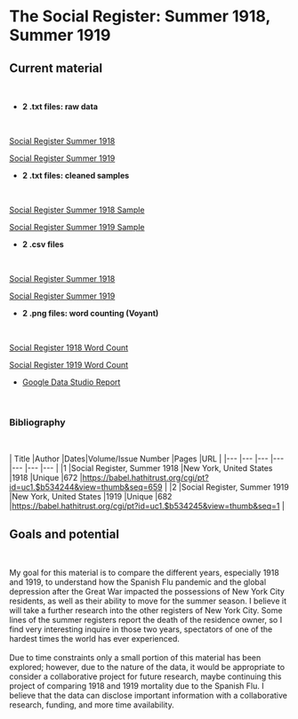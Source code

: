 # The Social Register: Summer 1918, Summer 1919

## Current material 
<br>

- **2 .txt files: raw data**
<br>

[Social Register Summer 1918](https://github.com/AlessandraMazzocchi/alemazzocchi-website/blob/main/comp_methods/the_social_register/social_register_1918/social_register_1918.txt)
<br>

[Social Register Summer 1919](https://github.com/AlessandraMazzocchi/alemazzocchi-website/blob/main/comp_methods/the_social_register/social_register_1919/social_register_1919.txt)
<br>

- **2 .txt files: cleaned samples**
<br>

[Social Register Summer 1918 Sample](https://github.com/AlessandraMazzocchi/alemazzocchi-website/blob/main/comp_methods/the_social_register/social_register_1918/social_register_1918_sample.txt)
<br>

[Social Register Summer 1919 Sample](https://github.com/AlessandraMazzocchi/alemazzocchi-website/blob/main/comp_methods/the_social_register/social_register_1919/social_register_1919_sample.txt)
- **2 .csv files**
<br>

[Social Register Summer 1918](https://github.com/AlessandraMazzocchi/alemazzocchi-website/blob/main/comp_methods/the_social_register/social_register_1918/social_register_sample_topmod_1918.png)
<br>

[Social Register Summer 1919](https://github.com/AlessandraMazzocchi/alemazzocchi-website/blob/main/comp_methods/the_social_register/social_register_1919/social_register_topmod_1919.png)
- **2 .png files: word counting (Voyant)**
<br>

[Social Register 1918 Word Count](https://github.com/AlessandraMazzocchi/alemazzocchi-website/blob/main/comp_methods/the_social_register/social_register_1918/social_register_sample_topmod_1918.png)
<br>

[Social Register 1919 Word Count](https://github.com/AlessandraMazzocchi/alemazzocchi-website/blob/main/comp_methods/the_social_register/social_register_1919/social_register_topmod_1919.png)

- [Google Data Studio Report](https://datastudio.google.com/reporting/a9322446-e234-40d3-b702-8c36c47dc023)
<br>


### Bibliography
<br>

| Title                            |Author                  |Dates|Volume/Issue Number |Pages |URL                                                                    |
|--- |---                          |---                     |---  |---                 |---   |---                                                                    |
|1   |Social Register, Summer 1918 |New York, United States |1918 |Unique              |672   |https://babel.hathitrust.org/cgi/pt?id=uc1.$b534244&view=thumb&seq=659 |
|2   |Social Register, Summer 1919 |New York, United States |1919 |Unique              |682   |https://babel.hathitrust.org/cgi/pt?id=uc1.$b534245&view=thumb&seq=1   |
<br>

## Goals and potential
<br>

My goal for this material is to compare the different years, especially 1918 and 1919, to understand how the Spanish Flu pandemic and the global depression after the Great War impacted the possessions of New York City residents, as well as their ability to move for the summer season. I believe it will take a further research into the other registers of New York City. Some lines of the summer registers report the death of the residence owner, so I find very interesting inquire in those two years, spectators of one of the hardest times the world has ever experienced.
<br>
<br>
Due to time constraints only a small portion of this material has been explored; however, due to the nature of the data, it would be appropriate to consider a collaborative project for future research, maybe continuing this project of comparing 1918 and 1919 mortality due to the Spanish Flu. I believe that the data can disclose important information with a collaborative research, funding, and more time availability.

